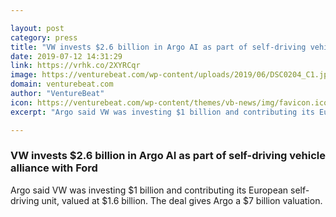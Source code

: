 ```yaml
---

layout: post
category: press
title: "VW invests $2.6 billion in Argo AI as part of self-driving vehicle alliance with Ford"
date: 2019-07-12 14:31:29
link: https://vrhk.co/2XYRCqr
image: https://venturebeat.com/wp-content/uploads/2019/06/DSC0204_C1.jpg?w=1200&strip=all
domain: venturebeat.com
author: "VentureBeat"
icon: https://venturebeat.com/wp-content/themes/vb-news/img/favicon.ico
excerpt: "Argo said VW was investing $1 billion and contributing its European self-driving unit, valued at $1.6 billion. The deal gives Argo a $7 billion valuation."

---
```


### VW invests $2.6 billion in Argo AI as part of self-driving vehicle alliance with Ford

Argo said VW was investing $1 billion and contributing its European self-driving unit, valued at $1.6 billion. The deal gives Argo a $7 billion valuation.